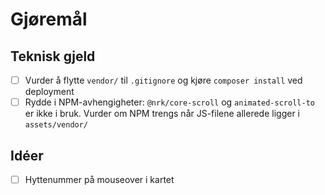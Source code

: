 # Gjøremål

## Teknisk gjeld

- [ ] Vurder å flytte `vendor/` til `.gitignore` og kjøre `composer install` ved deployment
- [ ] Rydde i NPM-avhengigheter: `@nrk/core-scroll` og `animated-scroll-to` er ikke i bruk. Vurder om NPM trengs når JS-filene allerede ligger i `assets/vendor/`

## Idéer

- [ ] Hyttenummer på mouseover i kartet
